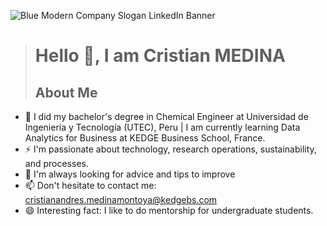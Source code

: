 ![Blue Modern Company Slogan LinkedIn Banner](https://github.com/cristianmedinamontoya/cristianmedinamontoya/assets/76539915/5b9e0aaf-bd4e-4fcc-bf5b-79f2d3c9c805)
># Hello 👋, I am Cristian MEDINA
>## About Me
- 📕 I did my bachelor's degree in Chemical Engineer at Universidad de Ingeniería y Tecnología (UTEC), Peru | I am currently learning Data Analytics for Business at KEDGE Business School, France.
- ⚡ I'm passionate about technology, research operations, sustainability, and processes.
- 💬 I'm always looking for advice and tips to improve
- 📫 Don't hesitate to contact me: cristianandres.medinamontoya@kedgebs.com
- 😄 Interesting fact: I like to do mentorship for undergraduate students.
